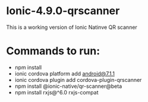 # Ionic-4.9.0-qrscanner
This is a working version of Ionic Natinve QR scanner

# Commands to run:
- npm install
- ionic cordova platform add android@7.1.1
- ionic cordova plugin add cordova-plugin-qrscanner
- npm install @ionic-native/qr-scanner@beta
- npm install rxjs@^6.0 rxjs-compat
